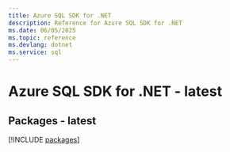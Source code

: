 ```yaml
---
title: Azure SQL SDK for .NET
description: Reference for Azure SQL SDK for .NET
ms.date: 06/05/2025
ms.topic: reference
ms.devlang: dotnet
ms.service: sql
---
```

# Azure SQL SDK for .NET - latest
## Packages - latest
[!INCLUDE [packages](sql-index.md)]